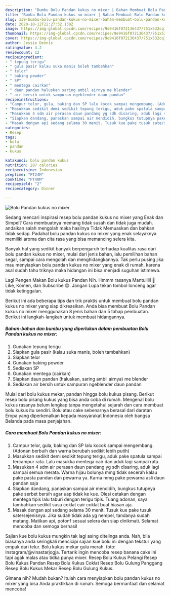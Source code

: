 ```yaml
---
description: "Bumbu Bolu Pandan kukus no mixer | Bahan Membuat Bolu Pandan kukus no mixer Yang Enak dan Simpel"
title: "Bumbu Bolu Pandan kukus no mixer | Bahan Membuat Bolu Pandan kukus no mixer Yang Enak dan Simpel"
slug: 139-bumbu-bolu-pandan-kukus-no-mixer-bahan-membuat-bolu-pandan-kukus-no-mixer-yang-enak-dan-simpel
date: 2020-10-12T22:27:32.138Z
image: https://img-global.cpcdn.com/recipes/9e9416f072136437/751x532cq70/bolu-pandan-kukus-no-mixer-foto-resep-utama.jpg
thumbnail: https://img-global.cpcdn.com/recipes/9e9416f072136437/751x532cq70/bolu-pandan-kukus-no-mixer-foto-resep-utama.jpg
cover: https://img-global.cpcdn.com/recipes/9e9416f072136437/751x532cq70/bolu-pandan-kukus-no-mixer-foto-resep-utama.jpg
author: Jessie Dennis
ratingvalue: 4.2
reviewcount: 12
recipeingredient:
- " tepung terigu"
- " gula pasir kalau suka manis boleh tambahkan"
- " telor"
- " baking powder"
- " SP"
- " mentega cairkan"
- " daun pandan haluskan saring ambil airnya me blender"
- " air bersih untuk sampuran ngeblender daun pandan"
recipeinstructions:
- "Campur telor, gula, baking dan SP lalu kocok sampai mengembang. (Adonan berbuih dan warna berubah sedikit lebih putih)"
- "Masukkan sedikit demi sedikit tepung terigu, aduk pake spatula sampai tercampur rata. Lalu masukka mentega cair dan aduk lagi sampai rata."
- "Masukkan 4 sdm air perasan daun pandang yg sdh disaring, aduk lagi sampai semua merata. Warna hijau bolunya mmg tidak secerah kalau pake pasta pandan dan pewarna ya. Karna mmg pake pewarna asli daun pandan saja"
- "Siapkan dandang, panaskan sampai air mendidih, bungkus tutupnya pake serbet bersih agar uap tidak ke kue. Olesi cetakan dengan mentega tipis lalu taburi dengan terigu tipis. Tuang adonan, saya tambahkan sedikit susu coklat cair coklat buat hiasan aja."
- "Masak dengan api sedang selama 30 menit. Tusuk kue pake tusuk sate/sejenisnya. Jika sudah tidak ada yg nempel, tandanya sudah matang. Matikan api, potonf sesuai selera dan siap dinikmati. Selamat mencoba dan semoga berhasil"
categories:
- Resep
tags:
- bolu
- pandan
- kukus

katakunci: bolu pandan kukus 
nutrition: 287 calories
recipecuisine: Indonesian
preptime: "PT24M"
cooktime: "PT40M"
recipeyield: "2"
recipecategory: Dinner

---
```



![Bolu Pandan kukus no mixer](https://img-global.cpcdn.com/recipes/9e9416f072136437/751x532cq70/bolu-pandan-kukus-no-mixer-foto-resep-utama.jpg)

Sedang mencari inspirasi resep bolu pandan kukus no mixer yang Enak dan Simpel? Cara membuatnya memang tidak susah dan tidak juga mudah. andaikan salah mengolah maka hasilnya Tidak Memuaskan dan bahkan tidak sedap. Padahal bolu pandan kukus no mixer yang enak selayaknya memiliki aroma dan cita rasa yang bisa memancing selera kita.

Banyak hal yang sedikit banyak berpengaruh terhadap kualitas rasa dari bolu pandan kukus no mixer, mulai dari jenis bahan, lalu pemilihan bahan segar, sampai cara mengolah dan menghidangkannya. Tak perlu pusing jika mau menyiapkan bolu pandan kukus no mixer yang enak di rumah, karena asal sudah tahu triknya maka hidangan ini bisa menjadi suguhan istimewa.

Lagi Pengen Makan Bolu kukus Pandan Nih. Hmmm rasanya Mantulllll 🤩 Like, Komen, dan Subscribe 😍. Jangan Lupa tekan tombol lonceng agar tidak ketinggalan.


Berikut ini ada beberapa tips dan trik praktis untuk membuat bolu pandan kukus no mixer yang siap dikreasikan. Anda bisa membuat Bolu Pandan kukus no mixer menggunakan 8 jenis bahan dan 5 tahap pembuatan. Berikut ini langkah-langkah untuk membuat hidangannya.

<!--inarticleads1-->

##### Bahan-bahan dan bumbu yang diperlukan dalam pembuatan Bolu Pandan kukus no mixer:

1. Gunakan  tepung terigu
1. Siapkan  gula pasir (kalau suka manis, boleh tambahkan)
1. Siapkan  telor
1. Gunakan  baking powder
1. Sediakan  SP
1. Gunakan  mentega (cairkan)
1. Siapkan  daun pandan (haluskan, saring ambil airnya) me blender
1. Sediakan  air bersih untuk sampuran ngeblender daun pandan


Mulai dari bolu kukus mekar, pandan hingga bolu kukus pisang. Berikut resep bolu pisang kukus yang bisa anda coba di rumah. Mengenal bolu kukus rasanya belum lengkap tanpa mengetahui sejarah dan cara membuat bolu kukus itu sendiri. Bolu atau cake sebenarnya berasal dari daratan Eropa yang diperkenalkan kepada masyarakat Indonesia oleh bangsa Belanda pada masa penjajahan. 

<!--inarticleads2-->

##### Cara membuat Bolu Pandan kukus no mixer:

1. Campur telor, gula, baking dan SP lalu kocok sampai mengembang. (Adonan berbuih dan warna berubah sedikit lebih putih)
1. Masukkan sedikit demi sedikit tepung terigu, aduk pake spatula sampai tercampur rata. Lalu masukka mentega cair dan aduk lagi sampai rata.
1. Masukkan 4 sdm air perasan daun pandang yg sdh disaring, aduk lagi sampai semua merata. Warna hijau bolunya mmg tidak secerah kalau pake pasta pandan dan pewarna ya. Karna mmg pake pewarna asli daun pandan saja
1. Siapkan dandang, panaskan sampai air mendidih, bungkus tutupnya pake serbet bersih agar uap tidak ke kue. Olesi cetakan dengan mentega tipis lalu taburi dengan terigu tipis. Tuang adonan, saya tambahkan sedikit susu coklat cair coklat buat hiasan aja.
1. Masak dengan api sedang selama 30 menit. Tusuk kue pake tusuk sate/sejenisnya. Jika sudah tidak ada yg nempel, tandanya sudah matang. Matikan api, potonf sesuai selera dan siap dinikmati. Selamat mencoba dan semoga berhasil


Sajian kue bolu kukus mungkin tak lagi asing ditelinga anda. Nah, bila biasanya anda seringkali mencicipi sajian kue bolu ini dengan tekstur yang empuk dari telur. Bolu kukus mekar gula merah. foto: Instagram/@vinastarjogja. Tertarik ingin mencoba resep banana cake ini tapi agak malas atau tidka punya mixer. Resep Bolu Kukus Pelangi Resep Bolu Kukus Pandan Resep Bolu Kukus Coklat Resep Bolu Gulung Panggang Resep Bolu Kukus Mekar Resep Bolu Gulung Kukus. 

Gimana nih? Mudah bukan? Itulah cara menyiapkan bolu pandan kukus no mixer yang bisa Anda praktikkan di rumah. Semoga bermanfaat dan selamat mencoba!
